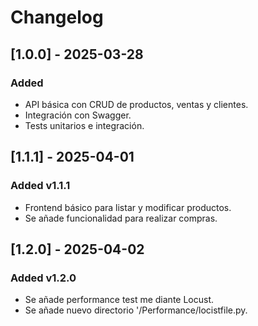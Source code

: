 # Changelog  

## [1.0.0] - 2025-03-28  

### Added  

- API básica con CRUD de productos, ventas y clientes.  
- Integración con Swagger.  
- Tests unitarios e integración.  

## [1.1.1] - 2025-04-01

### Added v1.1.1

- Frontend básico para listar y modificar productos.
- Se añade funcionalidad para realizar compras.

## [1.2.0] - 2025-04-02

### Added v1.2.0

- Se añade performance test me diante Locust.
- Se añade nuevo directorio '/Performance/locistfile.py.
